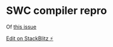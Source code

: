 # SWC compiler repro

Of [this issue](https://github.com/vercel/next.js/discussions/30237)

[Edit on StackBlitz ⚡️](https://stackblitz.com/edit/next-typescript-uyxjql)
